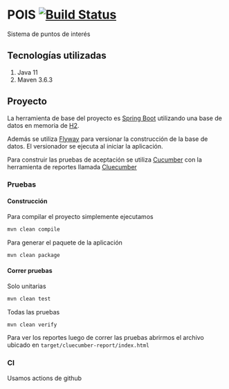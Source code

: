 # POIS [![Build Status](https://www.travis-ci.com/grupoesfera/CAP-00106-CSD-POIS.svg?branch=master)](https://www.travis-ci.com/grupoesfera/CAP-00106-CSD-POIS)
Sistema de puntos de interés

## Tecnologías utilizadas
1. Java 11
2. Maven 3.6.3

## Proyecto
La herramienta de base del proyecto es [Spring Boot](https://spring.io/projects/spring-boot) utilizando una base de datos en memoria
de [H2](https://www.h2database.com/html/main.html).

Además se utiliza [Flyway](https://flywaydb.org/) para versionar la construcción de la base
de datos. El versionador se ejecuta al iniciar la aplicación.

Para construir las pruebas de aceptación se utiliza [Cucumber](https://cucumber.io/docs/installation/java/)
con la herramienta de reportes llamada [Cluecumber](https://github.com/trivago/cluecumber-report-plugin)

### Pruebas

#### Construcción
Para compilar el proyecto simplemente ejecutamos
```bash
mvn clean compile
```
Para generar el paquete de la aplicación
```bash
mvn clean package
```

#### Correr pruebas

Solo unitarias
```bash
mvn clean test
``` 

Todas las pruebas
```bash
mvn clean verify
``` 

Para ver los reportes luego de correr las pruebas abrirmos el archivo
ubicado en `target/cluecumber-report/index.html`

### CI

Usamos actions de github
